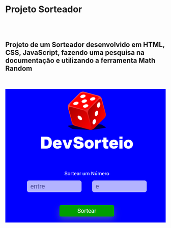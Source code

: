 <h1>Projeto Sorteador</h1>
<br>
<br>
<h2>Projeto de um Sorteador desenvolvido em HTML, CSS, JavaScript, fazendo uma pesquisa na documentação e utilizando a ferramenta Math Random</h2>
<br>
<br>
<img src="https://github.com/Raphacam40/PROJETO-DEV-SORTEIO/blob/main/assets/img-sorteio.png?raw=true">

